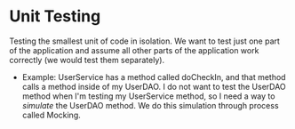# Unit Testing
Testing the smallest unit of code in isolation.
We want to test just one part of the application and assume all other parts of the application work correctly (we would test them separately).

* Example: UserService has a method called doCheckIn, and that method calls a method inside of my UserDAO. I do not want to test the UserDAO method when I'm testing my UserService method, so I need a way to *simulate* the UserDAO method. We do this simulation through process called Mocking.

